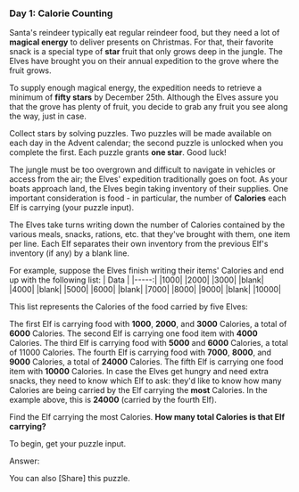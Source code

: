 ### Day 1: Calorie Counting

Santa's reindeer typically eat regular reindeer food, but they need a lot of **magical energy** to deliver presents on Christmas. For that, their favorite snack is a special type of **star** fruit that only grows deep in the jungle. The Elves have brought you on their annual expedition to the grove where the fruit grows.

To supply enough magical energy, the expedition needs to retrieve a minimum of **fifty stars** by December 25th. Although the Elves assure you that the grove has plenty of fruit, you decide to grab any fruit you see along the way, just in case.

Collect stars by solving puzzles. Two puzzles will be made available on each day in the Advent calendar; the second puzzle is unlocked when you complete the first. Each puzzle grants **one star**. Good luck!

The jungle must be too overgrown and difficult to navigate in vehicles or access from the air; the Elves' expedition traditionally goes on foot. As your boats approach land, the Elves begin taking inventory of their supplies. One important consideration is food - in particular, the number of **Calories** each Elf is carrying (your puzzle input).

The Elves take turns writing down the number of Calories contained by the various meals, snacks, rations, etc. that they've brought with them, one item per line. Each Elf separates their own inventory from the previous Elf's inventory (if any) by a blank line.

For example, suppose the Elves finish writing their items' Calories and end up with the following list:
| Data |
|-----:|
|1000|
|2000|
|3000|
|blank|
|4000|
|blank|
|5000|
|6000|
|blank|
|7000|
|8000|
|9000|
|blank|
|10000|

This list represents the Calories of the food carried by five Elves:

The first Elf is carrying food with **1000**, **2000**, and **3000** Calories, a total of **6000** Calories.
The second Elf is carrying one food item with **4000** Calories.
The third Elf is carrying food with **5000** and **6000** Calories, a total of 11000 Calories.
The fourth Elf is carrying food with **7000**, **8000**, and **9000** Calories, a total of **24000** Calories.
The fifth Elf is carrying one food item with **10000** Calories.
In case the Elves get hungry and need extra snacks, they need to know which Elf to ask: they'd like to know how many Calories are being carried by the Elf carrying the **most** Calories. In the example above, this is **24000** (carried by the fourth Elf).

Find the Elf carrying the most Calories. **How many total Calories is that Elf carrying?**

To begin, get your puzzle input.

Answer:

You can also [Share] this puzzle.
